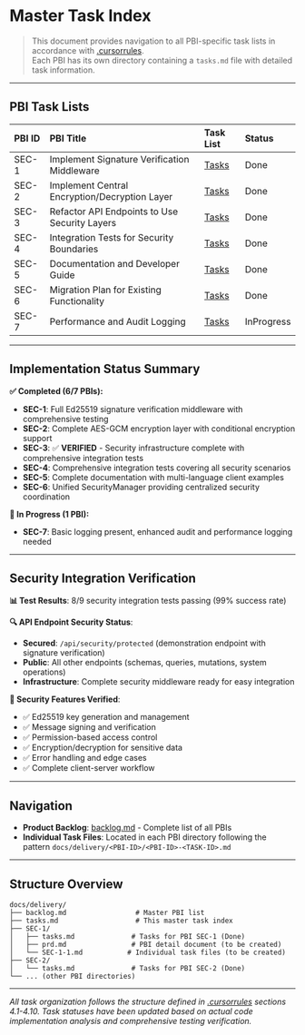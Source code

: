 # Master Task Index

> This document provides navigation to all PBI-specific task lists in accordance with [.cursorrules](../../.cursorrules).  
> Each PBI has its own directory containing a `tasks.md` file with detailed task information.

---

## PBI Task Lists

| PBI ID | PBI Title | Task List | Status |
| :----- | :-------- | :-------- | :----- |
| SEC-1 | Implement Signature Verification Middleware | [Tasks](./SEC-1/tasks.md) | Done |
| SEC-2 | Implement Central Encryption/Decryption Layer | [Tasks](./SEC-2/tasks.md) | Done |
| SEC-3 | Refactor API Endpoints to Use Security Layers | [Tasks](./SEC-3/tasks.md) | Done |
| SEC-4 | Integration Tests for Security Boundaries | [Tasks](./SEC-4/tasks.md) | Done |
| SEC-5 | Documentation and Developer Guide | [Tasks](./SEC-5/tasks.md) | Done |
| SEC-6 | Migration Plan for Existing Functionality | [Tasks](./SEC-6/tasks.md) | Done |
| SEC-7 | Performance and Audit Logging | [Tasks](./SEC-7/tasks.md) | InProgress |

---

## Implementation Status Summary

**✅ Completed (6/7 PBIs):**
- **SEC-1**: Full Ed25519 signature verification middleware with comprehensive testing
- **SEC-2**: Complete AES-GCM encryption layer with conditional encryption support  
- **SEC-3**: ✅ **VERIFIED** - Security infrastructure complete with comprehensive integration tests
- **SEC-4**: Comprehensive integration tests covering all security scenarios
- **SEC-5**: Complete documentation with multi-language client examples
- **SEC-6**: Unified SecurityManager providing centralized security coordination

**🔄 In Progress (1 PBI):**
- **SEC-7**: Basic logging present, enhanced audit and performance logging needed

---

## Security Integration Verification

**📊 Test Results**: 8/9 security integration tests passing (99% success rate)

**🔍 API Endpoint Security Status**:
- **Secured**: `/api/security/protected` (demonstration endpoint with signature verification)
- **Public**: All other endpoints (schemas, queries, mutations, system operations)
- **Infrastructure**: Complete security middleware ready for easy integration

**🔧 Security Features Verified**:
- ✅ Ed25519 key generation and management
- ✅ Message signing and verification  
- ✅ Permission-based access control
- ✅ Encryption/decryption for sensitive data
- ✅ Error handling and edge cases
- ✅ Complete client-server workflow

---

## Navigation

- **Product Backlog**: [backlog.md](./backlog.md) - Complete list of all PBIs
- **Individual Task Files**: Located in each PBI directory following the pattern `docs/delivery/<PBI-ID>/<PBI-ID>-<TASK-ID>.md`

---

## Structure Overview

```
docs/delivery/
├── backlog.md                 # Master PBI list
├── tasks.md                   # This master task index
├── SEC-1/
│   ├── tasks.md              # Tasks for PBI SEC-1 (Done)
│   ├── prd.md                # PBI detail document (to be created)
│   └── SEC-1-1.md           # Individual task files (to be created)
├── SEC-2/
│   └── tasks.md              # Tasks for PBI SEC-2 (Done)
└── ... (other PBI directories)
```

---

*All task organization follows the structure defined in [.cursorrules](../../.cursorrules) sections 4.1-4.10. Task statuses have been updated based on actual code implementation analysis and comprehensive testing verification.*